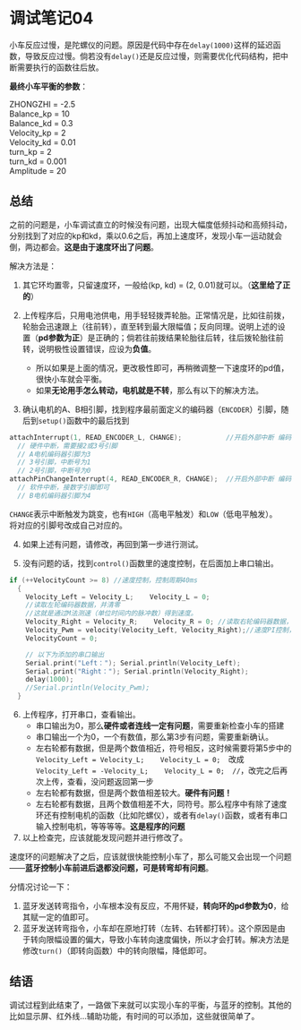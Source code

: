 # 调试笔记04
小车反应过慢，是陀螺仪的问题。原因是代码中存在`delay(1000)`这样的延迟函数，导致反应过慢。倘若没有`delay()`还是反应过慢，则需要优化代码结构，把中断需要执行的函数往后放。 

**最终小车平衡的参数**：  

ZHONGZHI = -2.5  
Balance_kp = 10  
Balance_kd = 0.3  
Velocity_kp = 2  
Velocity_kd = 0.01  
turn_kp = 2   
turn_kd = 0.001  
Amplitude = 20

## 总结
之前的问题是，小车调试直立的时候没有问题，出现大幅度低频抖动和高频抖动，分别找到了对应的kp和kd，乘以0.6之后，再加上速度环，发现小车一运动就会倒，两边都会。**这是由于速度环出了问题**。

解决方法是：

1. 其它环均置零，只留速度环，一般给(kp, kd) = (2, 0.01)就可以。（**这里给了正的**）
2. 上传程序后，只用电池供电，用手轻轻拨弄轮胎。正常情况是，比如往前拨，轮胎会迅速跟上（往前转），直至转到最大限幅值；反向同理。说明上述的设置（**pd参数为正**）是正确的；倘若往前拨结果轮胎往后转，往后拨轮胎往前转，说明极性设置错误，应设为**负值**。

    + 所以如果是上面的情况，更改极性即可，再稍微调整一下速度环的pd值，很快小车就会平衡。
    + 如果**无论用手怎么转动，电机就是不转**，那么有以下的解决方法。

3. 确认电机的A、B相引脚，找到程序最前面定义的编码器（`ENCODER`）引脚，随后到`setup()`函数中的最后找到
```c
attachInterrupt(1, READ_ENCODER_L, CHANGE);           //开启外部中断 编码器接口1
  // 硬件中断，需要接2或3号引脚
  // A电机编码器引脚为3
  // 3号引脚，中断号为1
  // 2号引脚，中断号为0
attachPinChangeInterrupt(4, READ_ENCODER_R, CHANGE);  //开启外部中断 编码器接口2
  // 软件中断，接数字引脚即可
  // B电机编码器引脚为4
```
`CHANGE`表示中断触发为跳变，也有`HIGH`（高电平触发）和`LOW`（低电平触发）。  
将对应的引脚号改成自己对应的。

4. 如果上述有问题，请修改，再回到第一步进行测试。

5. 没有问题的话，找到`control()`函数里的速度控制，在后面加上串口输出。
```c
if (++VelocityCount >= 8) //速度控制，控制周期40ms
  {
    Velocity_Left = Velocity_L;    Velocity_L = 0;  
    //读取左轮编码器数据，并清零
    //这就是通过M法测速（单位时间内的脉冲数）得到速度。
    Velocity_Right = Velocity_R;    Velocity_R = 0; //读取右轮编码器数据，并清零
    Velocity_Pwm = velocity(Velocity_Left, Velocity_Right);//速度PI控制，控制周期40ms
    VelocityCount = 0;

    // 以下为添加的串口输出
    Serial.print("Left："); Serial.println(Velocity_Left);
    Serial.print("Right："); Serial.println(Velocity_Right);
    delay(1000);
    //Serial.println(Velocity_Pwm);
  }
```
6. 上传程序，打开串口，查看输出。
    + 串口输出为0，那么**硬件或者连线一定有问题**，需要重新检查小车的搭建
    + 串口输出一个为0，一个有数值，那么第3步有问题，需要重新确认。
    + 左右轮都有数据，但是两个数值相近，符号相反，这时候需要将第5步中的`Velocity_Left = Velocity_L;    Velocity_L = 0;  `改成`Velocity_Left = -Velocity_L;    Velocity_L = 0;  //`，改完之后再次上传，查看，没问题返回第一步
    + 左右轮都有数据，但是两个数值相差较大。**硬件有问题！**
    + 左右轮都有数据，且两个数值相差不大，同符号。那么程序中有除了速度环还有控制电机的函数（比如陀螺仪），或者有`delay()`函数，或者有串口输入控制电机，等等等等。**这是程序的问题**
7. 以上检查完，应该就能发现问题并进行修改了。

速度环的问题解决了之后，应该就很快能控制小车了，那么可能又会出现一个问题——**蓝牙控制小车前进后退都没问题，可是转弯却有问题**。

分情况讨论一下：

1. 蓝牙发送转弯指令，小车根本没有反应，不用怀疑，**转向环的pd参数为0**，给其赋一定的值即可。
2. 蓝牙发送转弯指令，小车却在原地打转（左转、右转都打转）。这个原因是由于转向限幅设置的偏大，导致小车转向速度偏快，所以才会打转。解决方法是修改`turn()`（即转向函数）中的转向限幅，降低即可。

## 结语
调试过程到此结束了，一路做下来就可以实现小车的平衡，与蓝牙的控制。其他的比如显示屏、红外线...辅助功能，有时间的可以添加，这些就很简单了。
